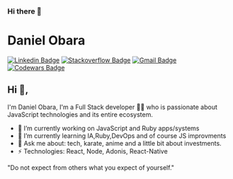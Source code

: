 ### Hi there 👋
# Daniel Obara
[![Linkedin Badge](https://img.shields.io/badge/-danielobara-blue?style=flat-square&logo=Linkedin&logoColor=white&link=https://www.linkedin.com/in/danielobara/)](https://www.linkedin.com/in/danielobara/)
[![Stackoverflow Badge](https://img.shields.io/badge/-Stackoverflow-4CA143?style=flat-square&logo=Stackoverflow&logoColor=white&link=https://stackoverflow.com/users/10564639/daniel-obara)](https://stackoverflow.com/users/10564639/daniel-obara)
[![Gmail Badge](https://img.shields.io/badge/-danieltsutomu@gmail.com-c14438?style=flat-square&logo=Gmail&logoColor=white&link=mailto:danieltsutomu@gmail.com)](mailto:danieltsutomu@gmail.com)
[![Codewars Badge](https://www.codewars.com/users/TsutomuObara/badges/micro)](https://www.codewars.com/users/TsutomuObara/badges/micro)
## Hi 👋, 
I'm Daniel Obara, I'm a Full Stack developer 👨‍💻 who is passionate about JavaScript technologies and its entire ecosystem. 

- 🔭 I’m currently working on JavaScript and Ruby apps/systems
- 🌱 I’m currently learning IA,Ruby,DevOps and of course JS improvments
- 💬 Ask me about: tech, karate, anime and a little bit about investments.
-  ⚡ Technologies: React, Node, Adonis, React-Native

"Do not expect from others what you expect of yourself." 

<!--
**lmz2k/lmz2k** is a ✨ _special_ ✨ repository because its `README.md` (this file) appears on your GitHub profile.

Here are some ideas to get you started:

- 🔭 I’m currently working on ...
- 🌱 I’m currently learning ...
- 👯 I’m looking to collaborate on ...
- 🤔 I’m looking for help with ...
- 💬 Ask me about ...
- 📫 How to reach me: ...
- 😄 Pronouns: ...
- ⚡ Fun fact: ...
-->
